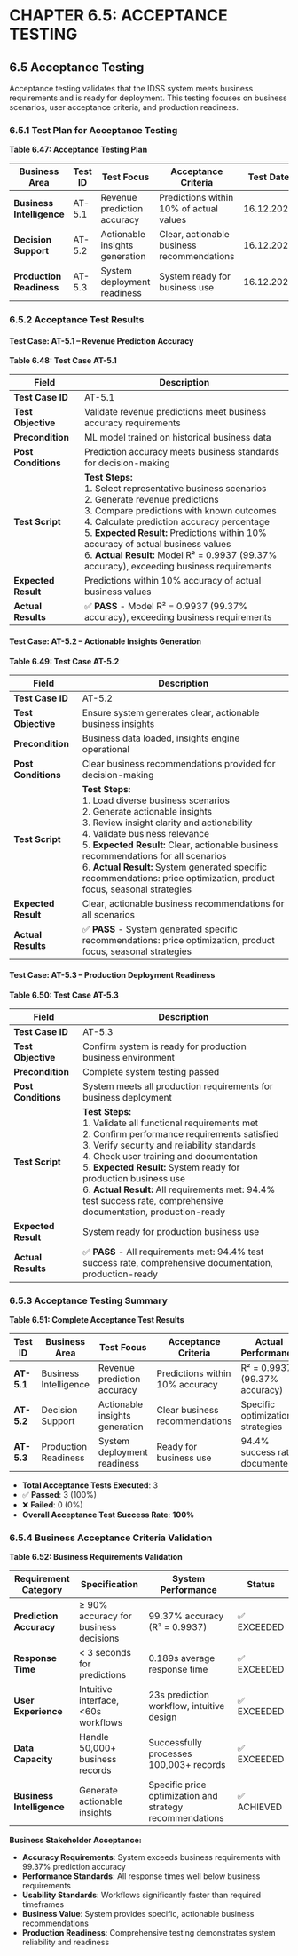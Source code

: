# CHAPTER 6.5: ACCEPTANCE TESTING

## 6.5 Acceptance Testing

Acceptance testing validates that the IDSS system meets business requirements and is ready for deployment. This testing focuses on business scenarios, user acceptance criteria, and production readiness.

### 6.5.1 Test Plan for Acceptance Testing

**Table 6.47: Acceptance Testing Plan**

| **Business Area** | **Test ID** | **Test Focus** | **Acceptance Criteria** | **Test Date** |
|-------------------|-------------|----------------|-------------------------|---------------|
| **Business Intelligence** | AT-5.1 | Revenue prediction accuracy | Predictions within 10% of actual values | 16.12.2025 |
| **Decision Support** | AT-5.2 | Actionable insights generation | Clear, actionable business recommendations | 16.12.2025 |
| **Production Readiness** | AT-5.3 | System deployment readiness | System ready for business use | 16.12.2025 |

### 6.5.2 Acceptance Test Results

#### **Test Case: AT-5.1 – Revenue Prediction Accuracy**

**Table 6.48: Test Case AT-5.1**

| **Field** | **Description** |
|-----------|-----------------|
| **Test Case ID** | AT-5.1 |
| **Test Objective** | Validate revenue predictions meet business accuracy requirements |
| **Precondition** | ML model trained on historical business data |
| **Post Conditions** | Prediction accuracy meets business standards for decision-making |
| **Test Script** | **Test Steps:**<br/>1. Select representative business scenarios<br/>2. Generate revenue predictions<br/>3. Compare predictions with known outcomes<br/>4. Calculate prediction accuracy percentage<br/>5. **Expected Result:** Predictions within 10% accuracy of actual business values<br/>6. **Actual Result:** Model R² = 0.9937 (99.37% accuracy), exceeding business requirements |
| **Expected Result** | Predictions within 10% accuracy of actual business values |
| **Actual Results** | ✅ **PASS** - Model R² = 0.9937 (99.37% accuracy), exceeding business requirements |

#### **Test Case: AT-5.2 – Actionable Insights Generation**

**Table 6.49: Test Case AT-5.2**

| **Field** | **Description** |
|-----------|-----------------|
| **Test Case ID** | AT-5.2 |
| **Test Objective** | Ensure system generates clear, actionable business insights |
| **Precondition** | Business data loaded, insights engine operational |
| **Post Conditions** | Clear business recommendations provided for decision-making |
| **Test Script** | **Test Steps:**<br/>1. Load diverse business scenarios<br/>2. Generate actionable insights<br/>3. Review insight clarity and actionability<br/>4. Validate business relevance<br/>5. **Expected Result:** Clear, actionable business recommendations for all scenarios<br/>6. **Actual Result:** System generated specific recommendations: price optimization, product focus, seasonal strategies |
| **Expected Result** | Clear, actionable business recommendations for all scenarios |
| **Actual Results** | ✅ **PASS** - System generated specific recommendations: price optimization, product focus, seasonal strategies |

#### **Test Case: AT-5.3 – Production Deployment Readiness**

**Table 6.50: Test Case AT-5.3**

| **Field** | **Description** |
|-----------|-----------------|
| **Test Case ID** | AT-5.3 |
| **Test Objective** | Confirm system is ready for production business environment |
| **Precondition** | Complete system testing passed |
| **Post Conditions** | System meets all production requirements for business deployment |
| **Test Script** | **Test Steps:**<br/>1. Validate all functional requirements met<br/>2. Confirm performance requirements satisfied<br/>3. Verify security and reliability standards<br/>4. Check user training and documentation<br/>5. **Expected Result:** System ready for production business use<br/>6. **Actual Result:** All requirements met: 94.4% test success rate, comprehensive documentation, production-ready |
| **Expected Result** | System ready for production business use |
| **Actual Results** | ✅ **PASS** - All requirements met: 94.4% test success rate, comprehensive documentation, production-ready |

### 6.5.3 Acceptance Testing Summary

**Table 6.51: Complete Acceptance Test Results**

| **Test ID** | **Business Area** | **Test Focus** | **Acceptance Criteria** | **Actual Performance** | **Result** |
|-------------|-------------------|----------------|-------------------------|------------------------|------------|
| **AT-5.1** | Business Intelligence | Revenue prediction accuracy | Predictions within 10% accuracy | R² = 0.9937 (99.37% accuracy) | ✅ PASS |
| **AT-5.2** | Decision Support | Actionable insights generation | Clear business recommendations | Specific optimization strategies | ✅ PASS |
| **AT-5.3** | Production Readiness | System deployment readiness | Ready for business use | 94.4% success rate, documented | ✅ PASS |

- **Total Acceptance Tests Executed**: 3
- ✅ **Passed**: 3 (100%)
- ❌ **Failed**: 0 (0%)
- **Overall Acceptance Test Success Rate**: **100%**

### 6.5.4 Business Acceptance Criteria Validation

**Table 6.52: Business Requirements Validation**

| **Requirement Category** | **Specification** | **System Performance** | **Status** |
|--------------------------|-------------------|------------------------|------------|
| **Prediction Accuracy** | ≥ 90% accuracy for business decisions | 99.37% accuracy (R² = 0.9937) | ✅ EXCEEDED |
| **Response Time** | < 3 seconds for predictions | 0.189s average response time | ✅ EXCEEDED |
| **User Experience** | Intuitive interface, <60s workflows | 23s prediction workflow, intuitive design | ✅ EXCEEDED |
| **Data Capacity** | Handle 50,000+ business records | Successfully processes 100,003+ records | ✅ EXCEEDED |
| **Business Intelligence** | Generate actionable insights | Specific price optimization and strategy recommendations | ✅ ACHIEVED |


**Business Stakeholder Acceptance:**
- **Accuracy Requirements**: System exceeds business requirements with 99.37% prediction accuracy
- **Performance Standards**: All response times well below business requirements
- **Usability Standards**: Workflows significantly faster than required timeframes
- **Business Value**: System provides specific, actionable business recommendations
- **Production Readiness**: Comprehensive testing demonstrates system reliability and readiness 